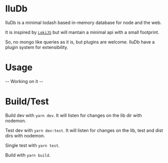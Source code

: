 # IluDb
IluDb is a minimal lodash based in-memory database for node and the web.

It is inspired by [`LokiJS`](http://lokijs.org) but will mantain a minimal api with a small footprint. 

So, no mongo like queries as it is, but plugins are welcome. IluDb have a plugin system for extensibility.

# Usage 
-- Working on it --

# Build/Test 
Build dev with `yarn dev`. It will listen for changes on the lib dir with nodemon.

Test dev with `yarn dev:test`. It will listen for changes on the lib, test and dist dirs with nodemon.

Single test with `yarn test`.

Build with `yarn build`.
